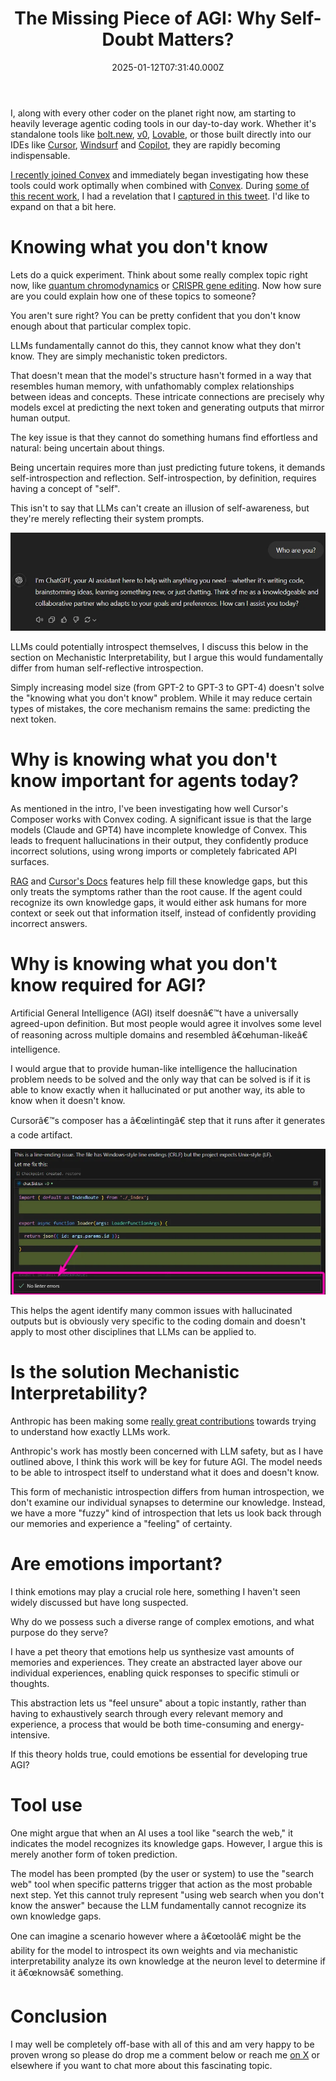 ﻿---
coverImage: ./header.jpg
date: '2025-01-12T07:31:40.000Z'
tags:
  - ai
  - thought
title: 'The Missing Piece of AGI: Why Self-Doubt Matters?'
---

I, along with every other coder on the planet right now, am starting to heavily leverage agentic coding tools in our day-to-day work. Whether it's standalone tools like [bolt.new](http://bolt.new), [v0](https://v0.dev/), [Lovable](https://lovable.dev/), or those built directly into our IDEs like [Cursor](https://www.cursor.com/), [Windsurf](https://codeium.com/windsurf) and [Copilot](https://github.com/features/copilot), they are rapidly becoming indispensable.

[I recently joined Convex](https://mikecann.blog/posts/hello-convex) and immediately began investigating how these tools could work optimally when combined with [Convex](https://convex.dev/). During [some of this recent work](https://stack.convex.dev/6-tips-for-improving-your-cursor-composer-and-convex-workflow), I had a revelation that I [captured in this tweet](https://x.com/mikeysee/status/1872481285945586063). I'd like to expand on that a bit here.

# Knowing what you don't know

Lets do a quick experiment. Think about some really complex topic right now, like [quantum chromodynamics](https://en.wikipedia.org/wiki/Quantum_chromodynamic) or [CRISPR gene editing](https://en.wikipedia.org/wiki/CRISPR_gene_editing). Now how sure are you could explain how one of these topics to someone? 

You aren't sure right? You can be pretty confident that you don't know enough about that particular complex topic.

LLMs fundamentally cannot do this, they cannot know what they don't know. They are simply mechanistic token predictors. 

That doesn't mean that the model's structure hasn't formed in a way that resembles human memory, with unfathomably complex relationships between ideas and concepts. These intricate connections are precisely why models excel at predicting the next token and generating outputs that mirror human output.

The key issue is that they cannot do something humans find effortless and natural: being uncertain about things. 

Being uncertain requires more than just predicting future tokens, it demands self-introspection and reflection. Self-introspection, by definition, requires having a concept of "self".

This isn't to say that LLMs can't create an illusion of self-awareness, but they're merely reflecting their system prompts.

![who is chatgpt](./who-is-chat-gpt.png)

LLMs could potentially introspect themselves, I discuss this below in the section on Mechanistic Interpretability, but I argue this would fundamentally differ from human self-reflective introspection.

Simply increasing model size (from GPT-2 to GPT-3 to GPT-4) doesn't solve the "knowing what you don't know" problem. While it may reduce certain types of mistakes, the core mechanism remains the same: predicting the next token.

# Why is knowing what you don't know important for agents today?

As mentioned in the intro, I've been investigating how well Cursor's Composer works with Convex coding. A significant issue is that the large models (Claude and GPT4) have incomplete knowledge of Convex. This leads to frequent hallucinations in their output, they confidently produce incorrect solutions, using wrong imports or completely fabricated API surfaces.

[RAG](https://stack.convex.dev/6-tips-for-improving-your-cursor-composer-and-convex-workflow#2-add-a-convex_instructionsmd) and [Cursor's Docs](https://stack.convex.dev/6-tips-for-improving-your-cursor-composer-and-convex-workflow#1-reference-the-convex-docs) features help fill these knowledge gaps, but this only treats the symptoms rather than the root cause. If the agent could recognize its own knowledge gaps, it would either ask humans for more context or seek out that information itself, instead of confidently providing incorrect answers.

# Why is knowing what you don't know required for AGI?

Artificial General Intelligence (AGI) itself doesnâ€™t have a universally agreed-upon definition. But most people would agree it involves some level of reasoning across multiple domains and resembled â€œhuman-likeâ€ intelligence. 

I would argue that to provide human-like intelligence the hallucination problem needs to be solved and the only way that can be solved is if it is able to know exactly when it hallucinated or put another way, its able to know when it doesn't know.

Cursorâ€™s composer has a â€œlintingâ€ step that it runs after it generates a code artifact.

![cursor-linting](./cursor-linting.png)

This helps the agent identify many common issues with hallucinated outputs but is obviously very specific to the coding domain and doesn't apply to most other disciplines that LLMs can be applied to.

# Is the solution Mechanistic Interpretability?

Anthropic has been making some [really great contributions](https://www.anthropic.com/research/mapping-mind-language-model) towards trying to understand how exactly LLMs work. 

Anthropic's work has mostly been concerned with LLM safety, but as I have outlined above, I think this work will be key for future AGI. The model needs to be able to introspect itself to understand what it does and doesn't know.

This form of mechanistic introspection differs from human introspection, we don't examine our individual synapses to determine our knowledge. Instead, we have a more "fuzzy" kind of introspection that lets us look back through our memories and experience a "feeling" of certainty.

# Are emotions important?

I think emotions may play a crucial role here, something I haven't seen widely discussed but have long suspected. 

Why do we possess such a diverse range of complex emotions, and what purpose do they serve?

I have a pet theory that emotions help us synthesize vast amounts of memories and experiences. They create an abstracted layer above our individual experiences, enabling quick responses to specific stimuli or thoughts.

This abstraction lets us "feel unsure" about a topic instantly, rather than having to exhaustively search through every relevant memory and experience, a process that would be both time-consuming and energy-intensive.

If this theory holds true, could emotions be essential for developing true AGI?

# Tool use

One might argue that when an AI uses a tool like "search the web," it indicates the model recognizes its knowledge gaps. However, I argue this is merely another form of token prediction.

The model has been prompted (by the user or system) to use the "search web" tool when specific patterns trigger that action as the most probable next step. Yet this cannot truly represent "using web search when you don't know the answer" because the LLM fundamentally cannot recognize its own knowledge gaps.

One can imagine a scenario however where a â€œtoolâ€ might be the ability for the model to introspect its own weights and via mechanistic interpretability analyze its own knowledge at the neuron level to determine if it â€œknowsâ€ something. 

# Conclusion

I may well be completely off-base with all of this and am very happy to be proven wrong so please do drop me a comment below or reach me [on X](https://x.com/mikeysee) or elsewhere if you want to chat more about this fascinating topic.
